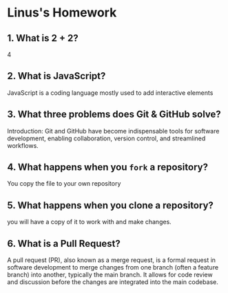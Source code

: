 # Linus's Homework

## 1. What is 2 + 2?

4

## 2. What is JavaScript?

JavaScript is a coding language mostly used to add interactive elements

## 3. What three problems does Git & GitHub solve?

Introduction: Git and GitHub have become indispensable tools for software development, enabling collaboration, version control, and streamlined workflows.

## 4. What happens when you `fork` a repository?

You copy the file to your own repository

## 5. What happens when you clone a repository?

you will have a copy of it to work with and make changes.

## 6. What is a Pull Request?

A pull request (PR), also known as a merge request, is a formal request in software development to merge changes from one branch (often a feature branch) into another, typically the main branch. It allows for code review and discussion before the changes are integrated into the main codebase. 
